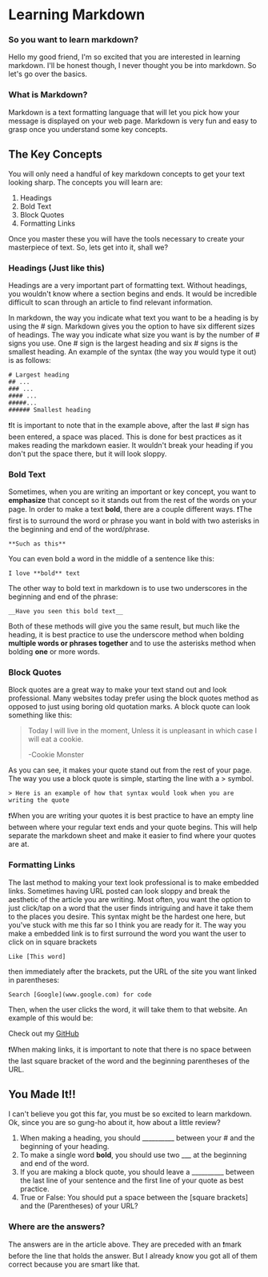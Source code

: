 # Learning Markdown

### So you want to learn markdown?
Hello my good friend, I'm so excited that you are interested in learning markdown. I'll be honest though, I never thought you be into markdown. So let's go over the basics.

### What is Markdown?
Markdown is a text formatting language that will let you pick how your message is displayed on your web page. Markdown is very fun and easy to grasp once you understand some key concepts.

## The Key Concepts
You will only need a handful of key markdown concepts to get your text looking sharp. The concepts you will learn are:
1. Headings
2. Bold Text
3. Block Quotes
4. Formatting Links

Once you master these you will have the tools necessary to create your masterpiece of text. So, lets get into it, shall we?

### Headings (Just like this)
Headings are a very important part of formatting text. Without headings, you wouldn't know where a section begins and ends. It would be incredible difficult to scan through an article to find relevant information. 

In markdown, the way you indicate what text you want to be a heading is by using the # sign. Markdown gives you the option to have six different sizes of headings. The way you indicate what size you want is by the number of # signs you use. One # sign is the largest heading and six # signs is the smallest heading. An example of the syntax (the way you would type it out) is as follows:
```
# Largest heading
## ...
### ...
#### ...
#####...
###### Smallest heading
```
❗It is important to note that in the example above, after the last # sign has been entered, a space was placed. This is done for best practices as it makes reading the markdown easier. It wouldn't break your heading if you don't put the space there, but it will look sloppy.

### Bold Text
Sometimes, when you are writing an important or key concept, you want to **emphasize** that concept so it stands out from the rest of the words on your page. In order to make a text **bold**, there are a couple different ways. ❗The first is to surround the word or phrase you want in bold with two asterisks in the beginning and end of the word/phrase.
```
**Such as this**
```
You can even bold a word in the middle of a sentence like this: 
```
I love **bold** text
```
The other way to bold text in markdown is to use two underscores in the beginning and end of the phrase:
```
__Have you seen this bold text__
```
Both of these methods will give you the same result, but much like the heading, it is best practice to use the underscore method when bolding __multiple words or phrases together__ and to use the asterisks method when bolding **one** or more words.

### Block Quotes
Block quotes are a great way to make your text stand out and look professional. Many websites today prefer using the block quotes method as opposed to just using boring old quotation marks. A block quote can look something like this:

>Today I will live in the moment, Unless it is unpleasant in which case I will eat a cookie.
>
>-Cookie Monster

As you can see, it makes your quote stand out from the rest of your page. The way you use a block quote is simple, starting the line with a > symbol.
```
> Here is an example of how that syntax would look when you are writing the quote
```

❗When you are writing your quotes it is best practice to have an empty line between where your regular text ends and your quote begins. This will help separate the markdown sheet and make it easier to find where your quotes are at.

### Formatting Links
The last method to making your text look professional is to make embedded links. Sometimes having URL posted can look sloppy and break the aesthetic of the article you are writing. Most often, you want the option to just click/tap on a word that the user finds intriguing and have it take them to the places you desire. This syntax might be the hardest one here, but you've stuck with me this far so I think you are ready for it. The way you make a embedded link is to first surround the word you want the user to click on in square brackets
```
Like [This word]
```
then immediately after the brackets, put the URL of the site you want linked in parentheses:
```
Search [Google](www.google.com) for code
```
Then, when the user clicks the word, it will take them to that website. An example of this would be:

Check out my [GitHub](github.com/Sagejasinski) 

❗When making links, it is important to note that there is no space between the last square bracket of the word and the beginning parentheses of the URL. 

## You Made It!!
I can't believe you got this far, you must be so excited to learn markdown. Ok, since you are so gung-ho about it, how about a little review?

1. When making a heading, you should __________ between your # and the beginning of your heading.
2. To make a single word **bold**, you should use two ___ at the beginning and end of the word.
3. If you are making a block quote, you should leave a __________ between the last line of your sentence and the first line of your quote as best practice.
4. True or False: You should put a space between the [square brackets] and the (Parentheses) of your URL?

### Where are the answers?
The answers are in the article above. They are preceded with an ❗mark before the line that holds the answer. But I already know you got all of them correct because you are smart like that.
